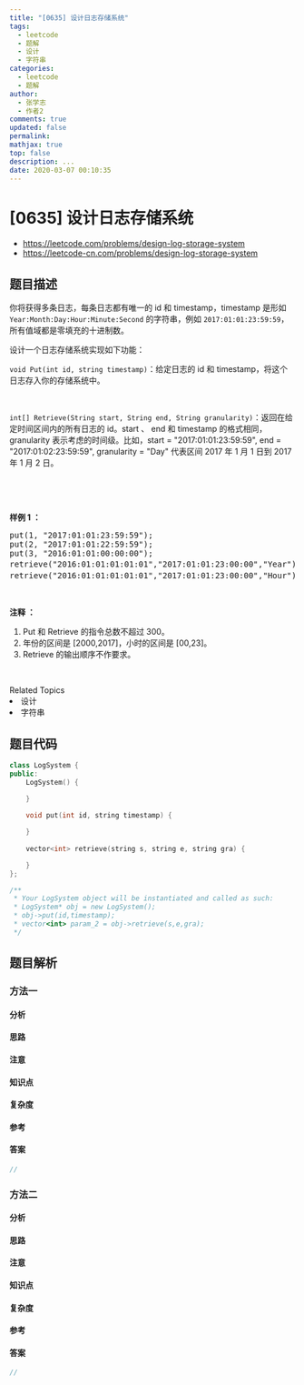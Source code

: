 ```yaml
---
title: "[0635] 设计日志存储系统"
tags:
  - leetcode
  - 题解
  - 设计
  - 字符串
categories:
  - leetcode
  - 题解
author:
  - 张学志
  - 作者2
comments: true
updated: false
permalink:
mathjax: true
top: false
description: ...
date: 2020-03-07 00:10:35
---
```



# [0635] 设计日志存储系统
* https://leetcode.com/problems/design-log-storage-system
* https://leetcode-cn.com/problems/design-log-storage-system


## 题目描述

<p>你将获得多条日志，每条日志都有唯一的 id 和 timestamp，timestamp 是形如 <code>Year:Month:Day:Hour:Minute:Second</code>&nbsp;的字符串，例如 <code>2017:01:01:23:59:59</code>，所有值域都是零填充的十进制数。</p>

<p>设计一个日志存储系统实现如下功能：</p>

<p><code>void Put(int id, string timestamp)</code>：给定日志的 id 和 timestamp，将这个日志存入你的存储系统中。</p>

<p>&nbsp;</p>

<p><code>int[] Retrieve(String start, String end, String granularity)</code>：返回在给定时间区间内的所有日志的 id。start 、&nbsp;end 和 timestamp 的格式相同，granularity 表示考虑的时间级。比如，start = &quot;2017:01:01:23:59:59&quot;, end = &quot;2017:01:02:23:59:59&quot;, granularity = &quot;Day&quot; 代表区间 2017 年 1 月 1 日到 2017 年 1 月 2 日。</p>

<p>&nbsp;</p>

<p>&nbsp;</p>

<p><strong>样例 1 ：</strong></p>

<pre>put(1, &quot;2017:01:01:23:59:59&quot;);
put(2, &quot;2017:01:01:22:59:59&quot;);
put(3, &quot;2016:01:01:00:00:00&quot;);
retrieve(&quot;2016:01:01:01:01:01&quot;,&quot;2017:01:01:23:00:00&quot;,&quot;Year&quot;); // 返回值 [1,2,3]，返回从 2016 年到 2017 年所有的日志。
retrieve(&quot;2016:01:01:01:01:01&quot;,&quot;2017:01:01:23:00:00&quot;,&quot;Hour&quot;); // 返回值 [1,2], 返回从 2016:01:01:01 到 2017:01:01:23 区间内的日志，日志 3 不在区间内。
</pre>

<p>&nbsp;</p>

<p><strong>注释 ：</strong></p>

<ol>
	<li>Put 和 Retrieve 的指令总数不超过 300。</li>
	<li>年份的区间是 [2000,2017]，小时的区间是&nbsp;[00,23]。</li>
	<li>Retrieve 的输出顺序不作要求。</li>
</ol>

<p>&nbsp;</p>
<div><div>Related Topics</div><div><li>设计</li><li>字符串</li></div></div>


## 题目代码

```cpp
class LogSystem {
public:
    LogSystem() {

    }
    
    void put(int id, string timestamp) {

    }
    
    vector<int> retrieve(string s, string e, string gra) {

    }
};

/**
 * Your LogSystem object will be instantiated and called as such:
 * LogSystem* obj = new LogSystem();
 * obj->put(id,timestamp);
 * vector<int> param_2 = obj->retrieve(s,e,gra);
 */
```


## 题目解析


### 方法一

#### 分析

#### 思路

#### 注意

#### 知识点

#### 复杂度

#### 参考

#### 答案

```cpp
//
```


### 方法二

#### 分析

#### 思路

#### 注意

#### 知识点

#### 复杂度

#### 参考

#### 答案

```cpp
//
```


